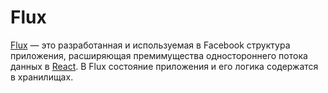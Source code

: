 # Flux

[Flux](https://facebook.github.io/flux/) — это разработанная и используемая в Facebook структура приложения,  расширяющая премимущества одностороннего потока данных в [React](REACT.md). В Flux состояние приложения и его логика содержатся в хранилищах.